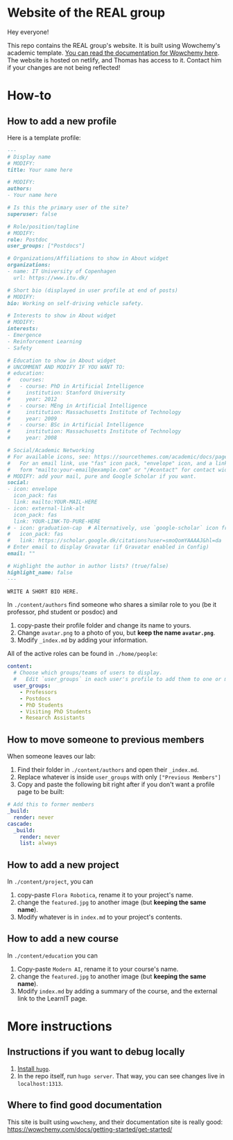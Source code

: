 # Website of the REAL group

Hey everyone!

This repo contains the REAL group's website. It is built using Wowchemy's academic template. [You can read the documentation for Wowchemy here](https://wowchemy.com/docs/). The website is hosted on netlify, and Thomas has access to it. Contact him if your changes are not being reflected!

# How-to
## How to add a new profile

Here is a template profile:

```md
---
# Display name 
# MODIFY:
title: Your name here

# MODIFY:
authors:
- Your name here

# Is this the primary user of the site?
superuser: false

# Role/position/tagline
# MODIFY:
role: Postdoc
user_groups: ["Postdocs"]

# Organizations/Affiliations to show in About widget
organizations:
- name: IT University of Copenhagen
  url: https://www.itu.dk/

# Short bio (displayed in user profile at end of posts)
# MODIFY:
bio: Working on self-driving vehicle safety.

# Interests to show in About widget
# MODIFY:
interests:
- Emergence
- Reinforcement Learning
- Safety

# Education to show in About widget
# UNCOMMENT AND MODIFY IF YOU WANT TO:
# education:
#   courses:
#   - course: PhD in Artificial Intelligence
#     institution: Stanford University
#     year: 2012
#   - course: MEng in Artificial Intelligence
#     institution: Massachusetts Institute of Technology
#     year: 2009
#   - course: BSc in Artificial Intelligence
#     institution: Massachusetts Institute of Technology
#     year: 2008

# Social/Academic Networking
# For available icons, see: https://sourcethemes.com/academic/docs/page-builder/#icons
#   For an email link, use "fas" icon pack, "envelope" icon, and a link in the
#   form "mailto:your-email@example.com" or "/#contact" for contact widget.
# MODIFY: add your mail, pure and Google Scholar if you want.
social:
- icon: envelope
  icon_pack: fas
  link: mailto:YOUR-MAIL-HERE
- icon: external-link-alt
  icon_pack: fas
  link: YOUR-LINK-TO-PURE-HERE
# - icon: graduation-cap  # Alternatively, use `google-scholar` icon from `ai` icon pack
#   icon_pack: fas
#   link: https://scholar.google.dk/citations?user=smoQomYAAAAJ&hl=da
# Enter email to display Gravatar (if Gravatar enabled in Config)
email: ""

# Highlight the author in author lists? (true/false)
highlight_name: false
---

WRITE A SHORT BIO HERE.
```

In `./content/authors` find someone who shares a similar role to you (be it professor, phd student or posdoc) and
1. copy-paste their profile folder and change its name to yours.
2. Change `avatar.png` to a photo of you, but **keep the name `avatar.png`**.
3. Modify `_index.md` by adding your information.

All of the active roles can be found in `./home/people`:

```yaml
content:
  # Choose which groups/teams of users to display.
  #   Edit `user_groups` in each user's profile to add them to one or more of these groups.
  user_groups:
    - Professors
    - Postdocs
    - PhD Students
    - Visiting PhD Students
    - Research Assistants
```

## How to move someone to previous members

When someone leaves our lab:
1. Find their folder in `./content/authors` and open their `_index.md`.
2. Replace whatever is inside `user_groups` with only `["Previous Members"]`
3. Copy and paste the following bit right after if you don't want a profile page to be built:

```yaml
# Add this to former members
_build:
  render: never
cascade:
  _build:
    render: never
    list: always
```

## How to add a new project

In `./content/project`, you can
1. copy-paste `Flora Robotica`, rename it to your project's name.
2. change the `featured.jpg` to another image (but **keeping the same name**).
3. Modify whatever is in `index.md` to your project's contents.

## How to add a new course

In `./content/education` you can
1. Copy-paste `Modern AI`, rename it to your course's name.
2. change the `featured.jpg` to another image (but **keeping the same name**).
3. Modify `index.md` by adding a summary of the course, and the external link to the LearnIT page.

# More instructions
## Instructions if you want to debug locally

1. [Install `hugo`](https://wowchemy.com/docs/getting-started/install-hugo-extended/#prerequisites).
2. In the repo itself, run `hugo server`. That way, you can see changes live in `localhost:1313`.

## Where to find good documentation

This site is built using `wowchemy`, and their documentation site is really good: https://wowchemy.com/docs/getting-started/get-started/
